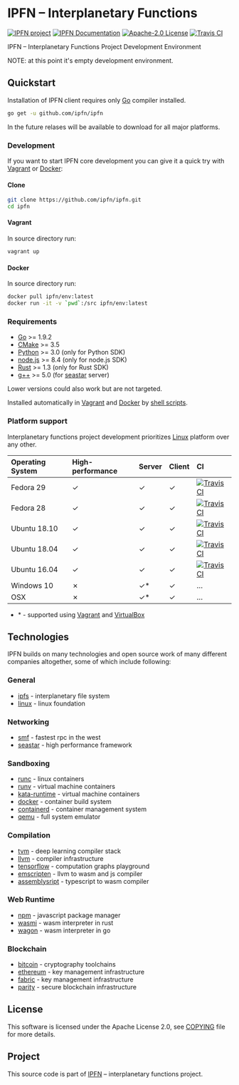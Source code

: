 # IPFN – Interplanetary Functions

[![IPFN project][badge-ipfn]][org-ipfn]
[![IPFN Documentation][badge-docs]][docs]
[![Apache-2.0 License][badge-license]][LICENSE]
[![Travis CI][badge-ci]][ci]

IPFN – Interplanetary Functions Project Development Environment

NOTE: at this point it's empty development environment.

## Quickstart

Installation of IPFN client requires only [Go][] compiler installed.

```sh
go get -u github.com/ipfn/ipfn
```

In the future relases will be available to download for all major platforms.

### Development

If you want to start IPFN core development you can give it a quick try with [Vagrant][] or [Docker][]:

#### Clone

```sh
git clone https://github.com/ipfn/ipfn.git
cd ipfn
```

#### Vagrant

In source directory run:

```sh
vagrant up
```

#### Docker

In source directory run:

```sh
docker pull ipfn/env:latest
docker run -it -v `pwd`:/src ipfn/env:latest
```

### Requirements

* [Go][] >= 1.9.2
* [CMake][] >= 3.5
* [Python][] >= 3.0 (only for Python SDK)
* [node.js][] >= 8.4 (only for node.js SDK)
* [Rust][] >= 1.3 (only for Rust SDK)
* [g++][gcc] >= 5.0 (for [seastar][] server)

Lower versions could also work but are not targeted.

Installed automatically in [Vagrant](./Vagrantfile) and [Docker](./Dockerfile) by [shell scripts](./tools/devenv).

### Platform support

Interplanetary functions project development prioritizes [Linux][] platform over any other.

| Operating System | High-performance | Server    | Client   | CI                           |
|:-----------------|:-----------------|:----------|:---------|:-----------------------------|
| Fedora 29        | &#10003;         | &#10003;  | &#10003; | [![Travis CI][badge-ci]][ci] |
| Fedora 28        | &#10003;         | &#10003;  | &#10003; | [![Travis CI][badge-ci]][ci] |
| Ubuntu 18.10     | &#10003;         | &#10003;  | &#10003; | [![Travis CI][badge-ci]][ci] |
| Ubuntu 18.04     | &#10003;         | &#10003;  | &#10003; | [![Travis CI][badge-ci]][ci] |
| Ubuntu 16.04     | &#10003;         | &#10003;  | &#10003; | [![Travis CI][badge-ci]][ci] |
| Windows 10       | &#10007;         | &#10003;* | &#10003; | &#8230;                      |
| OSX              | &#10007;         | &#10003;* | &#10003; | &#8230;                      |

* \* - supported using [Vagrant][] and [VirtualBox][]

## Technologies

IPFN builds on many technologies and open source work of many different companies altogether, some of which include following:

### General

* [ipfs][] - interplanetary file system
* [linux][] - linux foundation

### Networking

* [smf][] - fastest rpc in the west
* [seastar][] - high performance framework

### Sandboxing

* [runc][] - linux containers
* [runv][] - virtual machine containers
* [kata-runtime][] - virtual machine containers
* [docker][] - container build system
* [containerd][] - container management system
* [qemu][] - full system emulator

### Compilation

* [tvm][] - deep learning compiler stack
* [llvm][] - compiler infrastructure
* [tensorflow][] - computation graphs playground
* [emscripten] - llvm to wasm and js compiler
* [assemblysript][] - typescript to wasm compiler

### Web Runtime

* [npm][] - javascript package manager
* [wasmi][] - wasm interpreter in rust
* [wagon][] - wasm interpreter in go

### Blockchain

* [bitcoin][] - cryptography toolchains
* [ethereum][] - key management infrastructure
* [fabric][] - key management infrastructure
* [parity][] - secure blockchain infrastructure

## License

This software is licensed under the Apache License 2.0, see [COPYING](./COPYING) file for more details.

## Project

This source code is part of [IPFN](https://github.com/ipfn) – interplanetary functions project.

[ci]: https://travis-ci.org/ipfn/ipfn
[docs]: https://docs.ipfn.io/
[badge-ci]: https://travis-ci.org/ipfn/ipfn.svg?branch=master
[badge-license]: https://dmlc.github.io/img/apache2.svg
[badge-ipfn]: https://img.shields.io/badge/project-IPFN-blue.svg?style=flat-square
[badge-docs]: https://img.shields.io/badge/documentation-IPFN-blue.svg?style=flat-square
[org-ipfn]: https://github.com/ipfn
[COPYING]: https://github.com/ipfn/ipfn/blob/master/COPYING.txt
[LICENSE]: https://github.com/ipfn/ipfn/blob/master/LICENSE.txt
[linux]: https://www.linuxfoundation.org/
[seastar]: https://github.com/scylladb/seastar
[ipfs]: https://github.com/ipfs/go-ipfs/
[smf]: https://senior7515.github.io/smf/
[seastar]: https://github.com/scylladb/seastar/
[npm]: https://www.npmjs.com/
[wasmi]: https://github.com/paritytech/wasmi
[wagon]: https://github.com/go-interpreter/wagon
[assemblysript]: https://github.com/AssemblyScript/assemblyscript
[emscripten]: https://github.com/kripken/emscripten
[tvm]: https://github.com/dmlc/tvm/
[llvm]: https://llvm.org/
[tensorflow]: https://www.tensorflow.org/
[runc]: https://github.com/opencontainers/runc
[runv]: https://github.com/hyperhq/runv
[kata-runtime]: https://github.com/kata-containers/runtime
[docker]: https://github.com/docker/docker-ce
[containerd]: https://github.com/containerd/containerd
[qemu]: https://www.qemu.org/
[bitcoin]: https://github.com/btcsuite
[ethereum]: https://github.com/ethereum
[fabric]: https://github.com/hyperledger/fabric
[parity]: https://github.com/paritytech
[Vagrant]: https://www.vagrantup.com/
[VirtualBox]: https://www.virtualbox.org/
[Go]: https://golang.org/
[node.js]: https://nodejs.org
[Rust]: https://www.rust-lang.org/en-US/
[Python]: https://www.python.org/
[CMake]: https://cmake.org/
[gcc]: https://www.gnu.org/software/gcc/
